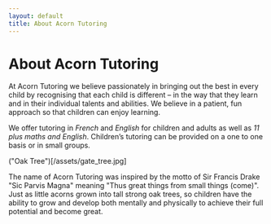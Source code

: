 ```yaml
---
layout: default
title: About Acorn Tutoring
---
```

# About Acorn Tutoring

At Acorn Tutoring we believe passionately in bringing out the best in every child by 
recognising that each child is different – in the way that they learn and
in their individual talents and abilities. We believe in a patient, fun approach
so that children can enjoy learning.

We offer tutoring in *French* and *English* for children and adults as well as *11
plus maths and English*. Children’s tutoring can be provided on a one to one
basis or in small groups.

("Oak Tree")[/assets/gate_tree.jpg]

<div class = "box">
The name of Acorn Tutoring was inspired by the motto of Sir Francis Drake "Sic
Parvis Magna" meaning "Thus great things from small things (come)". Just as
little acorns grown into tall strong oak trees, so children have the ability to
grow and develop both mentally and physically to achieve their full potential
and become great.
</div>